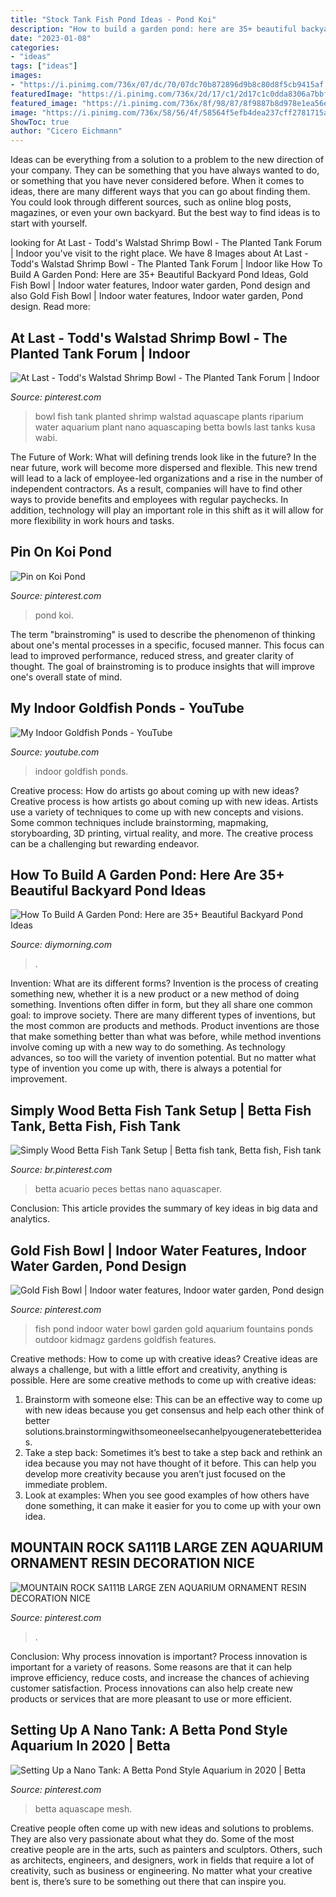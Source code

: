 ```yaml
---
title: "Stock Tank Fish Pond Ideas - Pond Koi"
description: "How to build a garden pond: here are 35+ beautiful backyard pond ideas"
date: "2023-01-08"
categories:
- "ideas"
tags: ["ideas"]
images:
- "https://i.pinimg.com/736x/07/dc/70/07dc70b872896d9b8c80d8f5cb9415af.jpg"
featuredImage: "https://i.pinimg.com/736x/2d/17/c1/2d17c1c0dda8306a7bbf8272e4af1c4e--aquarium-ornaments-freshwater-aquarium.jpg"
featured_image: "https://i.pinimg.com/736x/8f/98/87/8f9887b8d978e1ea56e3fa5027402137.jpg"
image: "https://i.pinimg.com/736x/58/56/4f/58564f5efb4dea237cff2781715a920a.jpg"
ShowToc: true
author: "Cicero Eichmann"
---
```



Ideas can be everything from a solution to a problem to the new direction of your company. They can be something that you have always wanted to do, or something that you have never considered before. When it comes to ideas, there are many different ways that you can go about finding them. You could look through different sources, such as online blog posts, magazines, or even your own backyard. But the best way to find ideas is to start with yourself.

	

		
looking for At Last - Todd&#039;s Walstad Shrimp Bowl - The Planted Tank Forum | Indoor you've visit to the right place. We have 8 Images about At Last - Todd&#039;s Walstad Shrimp Bowl - The Planted Tank Forum | Indoor like How To Build A Garden Pond: Here are 35+ Beautiful Backyard Pond Ideas, Gold Fish Bowl | Indoor water features, Indoor water garden, Pond design and also Gold Fish Bowl | Indoor water features, Indoor water garden, Pond design. Read more:
		
    
## At Last - Todd&#039;s Walstad Shrimp Bowl - The Planted Tank Forum | Indoor

<img loading=lazy src="https://i.pinimg.com/736x/a9/83/15/a983158617bab051b1871184ed208dd1--planted-fish-bowl-paludarium.jpg" onerror="this.onerror=null;this.src='https://tse4.mm.bing.net/th?id=OIP.4t73I5KHpbHVGg-SUmEqYwHaJ4&amp;pid=15.1';" alt="At Last - Todd&#039;s Walstad Shrimp Bowl - The Planted Tank Forum | Indoor">

_Source: pinterest.com_

>bowl fish tank planted shrimp walstad aquascape plants riparium water aquarium plant nano aquascaping betta bowls last tanks kusa wabi. 

	

The Future of Work: What will defining trends look like in the future?
In the near future, work will become more dispersed and flexible. This new trend will lead to a lack of employee-led organizations and a rise in the number of independent contractors. As a result, companies will have to find other ways to provide benefits and employees with regular paychecks. In addition, technology will play an important role in this shift as it will allow for more flexibility in work hours and tasks.

    
## Pin On Koi Pond

<img loading=lazy src="https://i.pinimg.com/736x/58/56/4f/58564f5efb4dea237cff2781715a920a.jpg" onerror="this.onerror=null;this.src='https://tse1.mm.bing.net/th?id=OIP.BMdLQcA3eh5KZV_AMm6DbAAAAA&amp;pid=15.1';" alt="Pin on Koi Pond">

_Source: pinterest.com_

>pond koi. 

	

The term "brainstroming" is used to describe the phenomenon of thinking about one's mental processes in a specific, focused manner. This focus can lead to improved performance, reduced stress, and greater clarity of thought. The goal of brainstroming is to produce insights that will improve one's overall state of mind.

    
## My Indoor Goldfish Ponds - YouTube

<img loading=lazy src="https://i.ytimg.com/vi/zLeXtLWm0Vk/maxresdefault.jpg" onerror="this.onerror=null;this.src='https://tse4.mm.bing.net/th?id=OIP.V1gZ15iJ99HS9yw2GwJSlQHaEK&amp;pid=15.1';" alt="My Indoor Goldfish Ponds - YouTube">

_Source: youtube.com_

>indoor goldfish ponds. 

	

Creative process: How do artists go about coming up with new ideas?
Creative process is how artists go about coming up with new ideas. Artists use a variety of techniques to come up with new concepts and visions. Some common techniques include brainstorming, mapmaking, storyboarding, 3D printing, virtual reality, and more. The creative process can be a challenging but rewarding endeavor.

    
## How To Build A Garden Pond: Here Are 35+ Beautiful Backyard Pond Ideas

<img loading=lazy src="https://diymorning.com/wp-content/uploads/2020/04/35-diy-garden-pond-ideas.jpg" onerror="this.onerror=null;this.src='https://tse3.mm.bing.net/th?id=OIP.4kf3egiEzmDtkP_YZfCQpQAAAA&amp;pid=15.1';" alt="How To Build A Garden Pond: Here are 35+ Beautiful Backyard Pond Ideas">

_Source: diymorning.com_

>. 

	

Invention: What are its different forms?
Invention is the process of creating something new, whether it is a new product or a new method of doing something. Inventions often differ in form, but they all share one common goal: to improve society. There are many different types of inventions, but the most common are products and methods. Product inventions are those that make something better than what was before, while method inventions involve coming up with a new way to do something. As technology advances, so too will the variety of invention potential. But no matter what type of invention you come up with, there is always a potential for improvement.

    
## Simply Wood Betta Fish Tank Setup | Betta Fish Tank, Betta Fish, Fish Tank

<img loading=lazy src="https://i.pinimg.com/736x/07/dc/70/07dc70b872896d9b8c80d8f5cb9415af.jpg" onerror="this.onerror=null;this.src='https://tse3.mm.bing.net/th?id=OIP.EUIA2_IROmeHBIUNqvX9mgHaHa&amp;pid=15.1';" alt="Simply Wood Betta Fish Tank Setup | Betta fish tank, Betta fish, Fish tank">

_Source: br.pinterest.com_

>betta acuario peces bettas nano aquascaper. 

	

Conclusion:
This article provides the summary of key ideas in big data and analytics.

    
## Gold Fish Bowl | Indoor Water Features, Indoor Water Garden, Pond Design

<img loading=lazy src="https://i.pinimg.com/originals/8d/f9/9c/8df99caf47eb91995da54b06aa09f0f6.jpg" onerror="this.onerror=null;this.src='https://tse3.mm.bing.net/th?id=OIP.2nLBag6i6zdvfOeyp-uwkQHaL-&amp;pid=15.1';" alt="Gold Fish Bowl | Indoor water features, Indoor water garden, Pond design">

_Source: pinterest.com_

>fish pond indoor water bowl garden gold aquarium fountains ponds outdoor kidmagz gardens goldfish features. 

	

Creative methods: How to come up with creative ideas?
Creative ideas are always a challenge, but with a little effort and creativity, anything is possible. Here are some creative methods to come up with creative ideas:
1. Brainstorm with someone else: This can be an effective way to come up with new ideas because you get consensus and help each other think of better solutions.brainstormingwithsomeoneelsecanhelpyougeneratebetterideas.
2. Take a step back: Sometimes it’s best to take a step back and rethink an idea because you may not have thought of it before. This can help you develop more creativity because you aren’t just focused on the immediate problem.
3. Look at examples: When you see good examples of how others have done something, it can make it easier for you to come up with your own idea.

    
## MOUNTAIN ROCK SA111B LARGE ZEN AQUARIUM ORNAMENT RESIN DECORATION NICE

<img loading=lazy src="https://i.pinimg.com/736x/2d/17/c1/2d17c1c0dda8306a7bbf8272e4af1c4e--aquarium-ornaments-freshwater-aquarium.jpg" onerror="this.onerror=null;this.src='https://tse3.mm.bing.net/th?id=OIP.bZCJvaa4MAzW8T-0T1FhhgHaJ3&amp;pid=15.1';" alt="MOUNTAIN ROCK SA111B LARGE ZEN AQUARIUM ORNAMENT RESIN DECORATION NICE">

_Source: pinterest.com_

>. 

	

Conclusion: Why process innovation is important?
Process innovation is important for a variety of reasons. Some reasons are that it can help improve efficiency, reduce costs, and increase the chances of achieving customer satisfaction. Process innovations can also help create new products or services that are more pleasant to use or more efficient.

    
## Setting Up A Nano Tank: A Betta Pond Style Aquarium In 2020 | Betta

<img loading=lazy src="https://i.pinimg.com/736x/8f/98/87/8f9887b8d978e1ea56e3fa5027402137.jpg" onerror="this.onerror=null;this.src='https://tse3.mm.bing.net/th?id=OIP.wvpWVE1jleWIk9fxxLBJ3QHaEo&amp;pid=15.1';" alt="Setting Up a Nano Tank: A Betta Pond Style Aquarium in 2020 | Betta">

_Source: pinterest.com_

>betta aquascape mesh. 

	

Creative people often come up with new ideas and solutions to problems. They are also very passionate about what they do. Some of the most creative people are in the arts, such as painters and sculptors. Others, such as architects, engineers, and designers, work in fields that require a lot of creativity, such as business or engineering. No matter what your creative bent is, there’s sure to be something out there that can inspire you.

